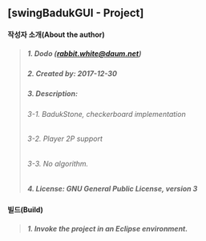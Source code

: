 ## [swingBadukGUI - Project]

#### 작성자 소개(About the author)
> ##### 1. Dodo (rabbit.white@daum.net)
> ##### 2. Created by: 2017-12-30
> ##### 3. Description: 
> ###### 3-1. BadukStone, checkerboard implementation
> ###### 3-2. Player 2P support
> ###### 3-3. No algorithm.
> ##### 4. License: GNU General Public License, version 3

#### 빌드(Build)
> ##### 1. Invoke the project in an Eclipse environment.
